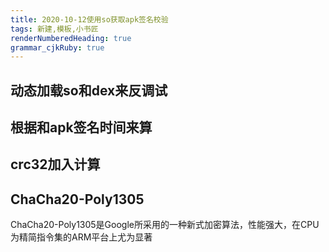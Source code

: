 ```yaml
---
title: 2020-10-12使用so获取apk签名校验 
tags: 新建,模板,小书匠
renderNumberedHeading: true
grammar_cjkRuby: true
---
```




## 动态加载so和dex来反调试
## 根据和apk签名时间来算
## crc32加入计算
## ChaCha20-Poly1305
ChaCha20-Poly1305是Google所采用的一种新式加密算法，性能强大，在CPU为精简指令集的ARM平台上尤为显著